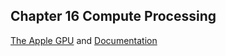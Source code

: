## Chapter 16 Compute Processing

[The Apple GPU](https://dougallj.github.io/applegpu/) and [Documentation]( https://dougallj.github.io/applegpu/docs.html)

